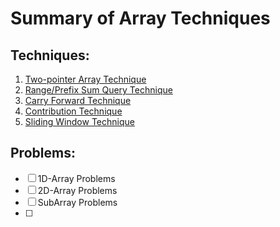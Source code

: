 # Summary of Array Techniques

## Techniques:
1. [Two-pointer Array Technique](notes/3.Two%20PointerTechnique.md)
2. [Range/Prefix Sum Query Technique](notes/4.PrefixSum_RangeSum%20Technique.md)
3. [Carry Forward Technique](notes/5.Carry%20Forward%20Technique.md)
4. [Contribution Technique](notes/6.Contribution%20Technique.md)
5. [Sliding Window Technique](notes/7.Sliding%20Window%20Technique.md)


## Problems:

- [ ] 1D-Array Problems
- [ ] 2D-Array Problems
- [ ] SubArray Problems
- [ ] 
